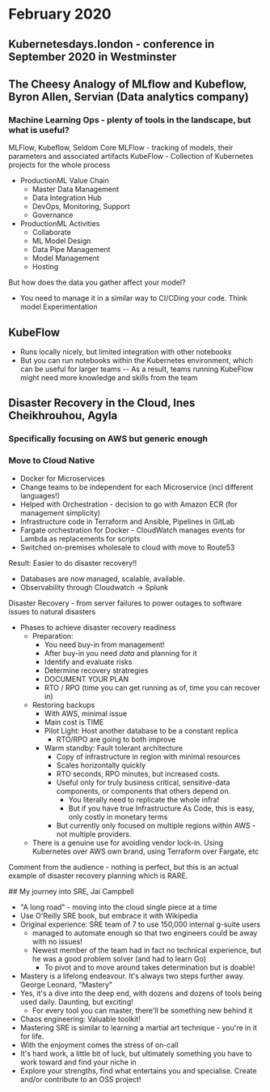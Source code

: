 # February 2020

## Kubernetesdays.london - conference in September 2020 in Westminster

## The Cheesy Analogy of MLflow and Kubeflow, Byron Allen, Servian (Data analytics company)

### Machine Learning Ops - plenty of tools in the landscape, but what is useful?

MLFlow, Kubeflow, Seldom Core
MLFlow - tracking of models, their parameters and associated artifacts
KubeFlow - Collection of Kubernetes projects for the whole process

- ProductionML Value Chain
  - Master Data Management
  - Data Integration Hub
  - DevOps, Monitoring, Support
  - Governance
- ProductionML Activities
  - Collaborate
  - ML Model Design
  - Data Pipe Management
  - Model Management
  - Hosting

But how does the data you gather affect your model?

- You need to manage it in a similar way to CI/CDing your code. Think model Experimentation

## KubeFlow

- Runs locally nicely, but limited integration with other notebooks
- But you can run notebooks within the Kubernetes environment, which can be useful for larger teams
-- As a result, teams running KubeFlow might need more knowledge and skills from the team

## Disaster Recovery in the Cloud, Ines Cheikhrouhou, Agyla

### Specifically focusing on AWS but generic enough

### Move to Cloud Native

- Docker for Microservices
- Change teams to be independent for each Microservice (incl different languages!)
- Helped with Orchestration - decision to go with Amazon ECR (for management simplicity)
- Infrastructure code in Terraform and Ansible, Pipelines in GitLab
- Fargate orchestration for Docker - CloudWatch manages events for Lambda as replacements for scripts
- Switched on-premises wholesale to cloud with move to Route53

Result: Easier to do disaster recovery!!
- Databases are now managed, scalable, available.
- Observability through Cloudwatch -> Splunk

Disaster Recovery - from server failures to power outages to software issues to natural disasters

- Phases to achieve disaster recovery readiness
  - Preparation:
    - You need buy-in from management!
    - After buy-in you need _data_ and planning for it
    - Identify and evaluate risks
    - Determine recovery stratregies
    - DOCUMENT YOUR PLAN
    - RTO / RPO (time you can get running as of, time you can recover in)
  - Restoring backups
    - With AWS, minimal issue
    - Main cost is TIME
    - Pilot Light: Host another database to be a constant replica
      - RTO/RPO are going to both improve
    - Warm standby: Fault tolerant architecture
      - Copy of infrastructure in region with minimal resources
      - Scales horizontally quickly
      - RTO seconds, RPO minutes, but increased costs.
      - Useful only for truly business critical, sensitive-data components, or components that others depend on.
        - You literally need to replicate the whole infra!
        - But if you have true Infrastructure As Code, this is easy, only costly in monetary terms
      - But currently only focused on multiple regions within AWS - not multiple providers.
  - There is a genuine use for avoiding vendor lock-in. Using Kubernetes over AWS own brand, using Terraform over Fargate, etc

Comment from the audience - nothing is perfect, but this is an actual example of disaster recovery planning which is RARE.

## My journey into SRE, Jai Campbell

- "A long road" - moving into the cloud single piece at a time
- Use O'Reilly SRE book, but embrace it with Wikipedia
- Original experience: SRE team of 7 to use 150,000 internal g-suite users
  - managed to automate enough so that two engineers could be away with no issues!
  - Newest member of the team had in fact no technical experience, but he was a good problem solver (and had to learn Go)
    - To pivot and to move around takes determination but is doable!
- Mastery is a lifelong endeavour. It's always two steps further away. George Leonard, "Mastery"
- Yes, it's a dive into the deep end, with dozens and dozens of tools being used daily. Daunting, but exciting!
  - For every tool you can master, there'll be something new behind it
- Chaos engineering: Valuable toolkit!
- Mastering SRE is similar to learning a martial art technique - you're in it for life.
- With the enjoyment comes the stress of on-call
- It's hard work, a little bit of luck, but ultimately something you have to work toward and find your niche in
- Explore your strengths, find what entertains you and specialise.
Create and/or contribute to an OSS project!
